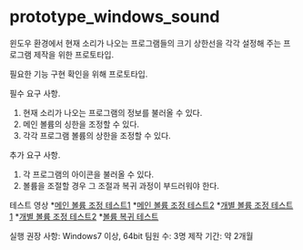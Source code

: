 # prototype_windows_sound

윈도우 환경에서 현재 소리가 나오는 프로그램들의 크기 상한선을 각각 설정해 주는 프로그램 제작을 위한 프로토타입.

필요한 기능 구현 확인을 위해 프로토타입.

필수 요구 사항.
1. 현재 소리가 나오는 프로그램의 정보를 불러올 수 있다.
2. 메인 볼륨의 싱한을 조정할 수 있다.
3. 각각 프로그램 볼륨의 상한을 조정할 수 있다.

추가 요구 사항.
1. 각 프로그램의 아이콘을 불러올 수 있다.
2. 볼륨을 조절할 경우 그 조절과 복귀 과정이 부드러워야 한다.

테스트 영상
*[메인 볼륨 조정 테스트1](https://www.youtube.com/watch?v=IaiMDdS7fYE)
*[메인 볼륨 조정 테스트2](https://www.youtube.com/watch?v=mEsmC6sfdBc)
*[개별 볼륨 조정 테스트1](https://www.youtube.com/watch?v=s4rmzi-kBV4)
*[개별 볼륨 조정 테스트2](https://www.youtube.com/watch?v=OR4ungroIhw)
*[볼륨 복귀 테스트](https://www.youtube.com/watch?v=bo3oM4Oxuho)

실행 권장 사항: Windows7 이상, 64bit
팀원 수: 3명
제작 기간: 약 2개월